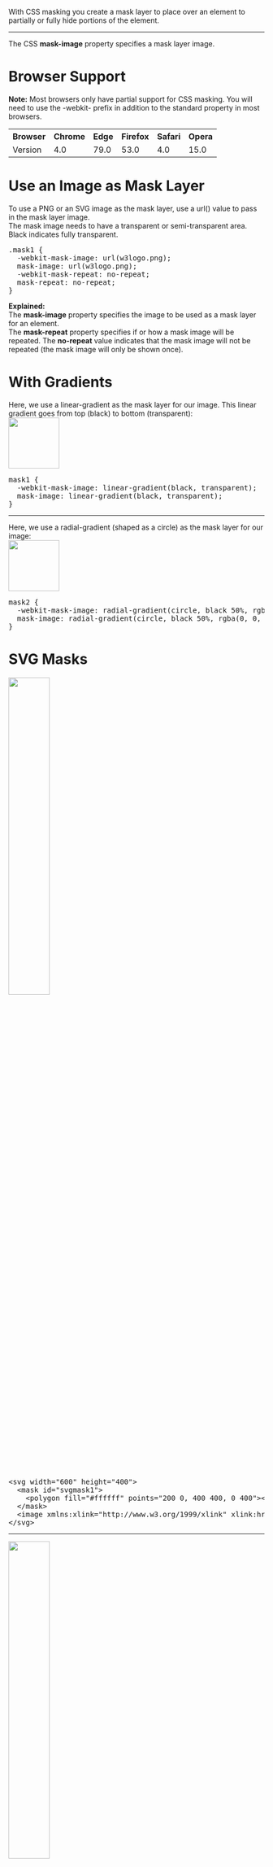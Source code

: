 With CSS masking you create a mask layer to place over an element to partially or fully hide portions of the element.
<hr>
The CSS <b>mask-image</b> property specifies a mask layer image.
<h1>Browser Support</h1>
<b>Note:</b> Most browsers only have partial support for CSS masking. You will need to use the -webkit- prefix in addition to the standard property in most browsers.
<table class="ws-table-all notranslate">
  <tr>
    <th>Browser</th>
    <th>Chrome</th>
    <th>Edge</th>
    <th>Firefox</th>
    <th>Safari</th>
    <th>Opera</th>
  </tr>
  <tr>
    <td>Version</td>
    <td>4.0</td>
    <td>79.0</td>
    <td>53.0</td>
    <td>4.0</td>
    <td>15.0</td>
  </tr>
</table>
<h1>Use an Image as Mask Layer</h1>
To use a PNG or an SVG image as the mask layer, use a url() value to pass in the mask layer image.
<br>
The mask image needs to have a transparent or semi-transparent area. Black indicates fully transparent.
<br>
<pre>
.mask1 {
  -webkit-mask-image: url(w3logo.png);
  mask-image: url(w3logo.png);
  -webkit-mask-repeat: no-repeat;
  mask-repeat: no-repeat; 
}
</pre>
<b>Explained:</b>
<br>
The <b>mask-image</b> property specifies the image to be used as a mask layer for an element.
<br>
The <b>mask-repeat</b> property specifies if or how a mask image will be repeated. The <b>no-repeat</b> value indicates that the mask image will not be repeated (the mask image will only be shown once).
<h1>With Gradients</h1>
Here, we use a linear-gradient as the mask layer for our image. This linear gradient goes from top (black) to bottom (transparent):
<br>
<img src="https://i.imgur.com/6wb9sjM.jpg" width="100">
<pre>
mask1 {
  -webkit-mask-image: linear-gradient(black, transparent);
  mask-image: linear-gradient(black, transparent);
}
</pre>
<hr>
Here, we use a radial-gradient (shaped as a circle) as the mask layer for our image:
<br>
<img src="https://i.imgur.com/gtL5TyO.jpg" width="100">
<pre>
mask2 {
  -webkit-mask-image: radial-gradient(circle, black 50%, rgba(0, 0, 0, 0.5) 50%);
  mask-image: radial-gradient(circle, black 50%, rgba(0, 0, 0, 0.5) 50%);
}
</pre>
<h1>SVG Masks</h1>
<img src="https://i.imgur.com/RRw6yDK.jpg" width="40%">
<pre>
&lt;svg width="600" height="400"&gt;
  &lt;mask id="svgmask1"&gt;
    &lt;polygon fill="#ffffff" points="200 0, 400 400, 0 400"&gt;&lt;/polygon&gt;
  &lt;/mask&gt;
  &lt;image xmlns:xlink="http://www.w3.org/1999/xlink" xlink:href="img_5terre.jpg" mask="url(#svgmask1)"&gt;&lt;/image&gt;
&lt;/svg&gt;
</pre>
<hr>
<img src="https://i.imgur.com/Nj21pOL.jpg" width="40%">
<pre>
&lt;svg width="600" height="400"&gt;
  &lt;mask id="svgmask1"&gt;
    &lt;polygon fill="#ffffff" points="200 0, 400 400, 0 400"&gt;&lt;/polygon&gt;
  &lt;/mask&gt;
  &lt;image xmlns:xlink="http://www.w3.org/1999/xlink" xlink:href="img_5terre.jpg" mask="url(#svgmask2)"&gt;&lt;/image&gt;
&lt;/svg&gt;
</pre>
<img src="https://i.imgur.com/OCl4HMz.jpg" width="40%">
<pre>
&lt;svg width="600" height="400"&gt;
  &lt;mask id="svgmask1"&gt;
    &lt;circle fill="#ffffff" cx="75" cy="75" r="75"&gt;&lt;/circle&gt;
    &lt;circle fill="#ffffff" cx="80" cy="260" r="75"&gt;&lt;/circle&gt;
    &lt;circle fill="#ffffff" cx="270" cy="160" r="75"&gt;&lt;/circle&gt;
  &lt;/mask&gt;
  &lt;image xmlns:xlink="http://www.w3.org/1999/xlink" xlink:href="img_5terre.jpg" mask="url(#svgmask2)"&gt;&lt;/image&gt;
&lt;/svg&gt;
</pre>
